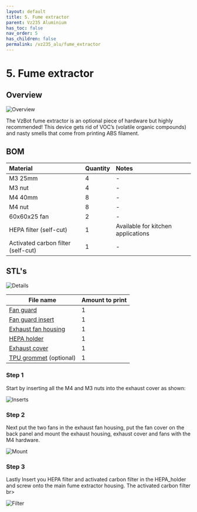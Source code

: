 ```yaml
---
layout: default
title: 5. Fume extractor
parent: Vz235 Aluminium
has_toc: false
nav_order: 5
has_children: false
permalink: /vz235_alu/fume_extractor
---
```


# 5. Fume extractor

## Overview

![Overview](../assets/images/manual/vz235_printed/fume/overview.png)

The VzBot fume extractor is an optional piece of hardware but highly recommended! This device gets rid of VOC’s (volatile organic compounds) and nasty smells that come from printing ABS filament.

## BOM

| Material                           | Quantity | Notes                              |
| :--------------------------------- | :------- | :--------------------------------- |
| M3 25mm                            | 4        | -                                  |
| M3 nut                             | 4        | -                                  |
| M4 40mm                            | 8        | -                                  |
| M4 nut                             | 8        | -                                  |
| 60x60x25 fan                       | 2        | -                                  |
| HEPA filter (self-cut)             | 1        | Available for kitchen applications |
| Activated carbon filter (self-cut) | 1        | -                                  |

## STL's

![Details](../assets/images/manual/vz235_printed/fume/details.png)

| File name                  | Amount to print |
| -------------------------- | --------------- |
| [Fan guard][]              | 1               |
| [Fan guard insert][]       | 1               |
| [Exhaust fan housing][]    | 1               |
| [HEPA holder][]            | 1               |
| [Exhaust cover][]          | 1               |
| [TPU grommet][] (optional) | 1               |

### Step 1

Start by inserting all the M4 and M3 nuts into the exhaust cover as shown:

![Inserts](../assets/images/manual/vz235_printed/fume/inserts.png)

### Step 2

Next put the two fans in the exhaust fan housing, put the fan cover on the back panel and mount the exhaust housing, exhaust cover and fans with the M4 hardware.

![Mount](../assets/images/manual/vz235_printed/fume/mount.png)

### Step 3

Lastly Insert you HEPA filter and activated carbon filter in the HEPA_holder and screw onto the main fume extractor housing. The activated carbon filter
br>

![Filter](../assets/images/manual/vz235_printed/fume/filter.png)

[Fan guard]: https://github.com/VzBoT3D/VzBoT-Vz235/blob/main/Assemblies%20%26%20STL/Frame/handle.stl
[Fan guard insert]: https://github.com/VzBoT3D/VzBoT-Vz235/blob/main/Assemblies%20%26%20STL/Frame/handle.stl
[Exhaust fan housing]: https://github.com/VzBoT3D/VzBoT-Vz235/blob/main/Assemblies%20%26%20STL/Frame/handle.stl
[HEPA holder]: https://github.com/VzBoT3D/VzBoT-Vz235/blob/main/Assemblies%20%26%20STL/Frame/handle.stl
[Exhaust cover]: https://github.com/VzBoT3D/VzBoT-Vz235/blob/main/Assemblies%20%26%20STL/Frame/handle.stl
[TPU grommet]: https://github.com/VzBoT3D/VzBoT-Vz235/blob/main/Assemblies%20%26%20STL/Frame/handle.stl
